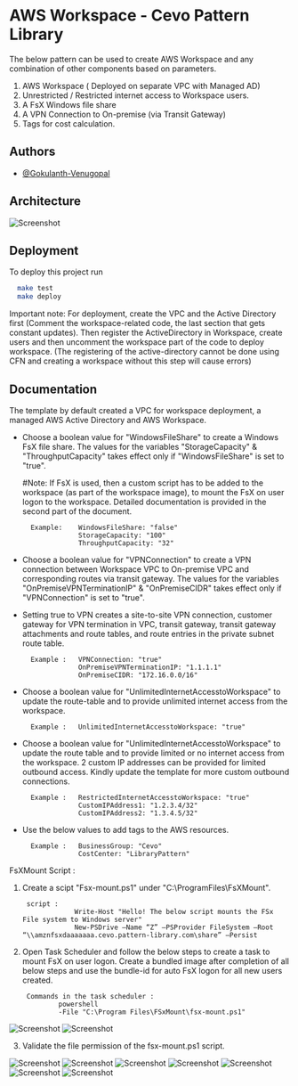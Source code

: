 
# AWS Workspace - Cevo Pattern Library

The below pattern can be used to create AWS Workspace and any combination of other components based on parameters.

1. AWS Workspace ( Deployed on separate VPC with Managed AD)
2. Unrestricted / Restricted internet access to Workspace users.
3. A FsX Windows file share
4. A VPN Connection to On-premise (via Transit Gateway)
5. Tags for cost calculation.

## Authors

- [@Gokulanth-Venugopal](https://github.com/Gokulnath-Venugopal)


## Architecture

![Screenshot](images/Architecture3.png)

## Deployment

To deploy this project run

```bash
  make test
  make deploy
```
Important note: For deployment, create the VPC and the Active Directory first (Comment the workspace-related code, the last section that gets constant updates). Then register the ActiveDirectory in Workspace, create users and then uncomment the workspace part of the code to deploy workspace. (The registering of the active-directory cannot be done using CFN and creating a workspace without this step will cause errors)

## Documentation

The template by default created a VPC for workspace deployment, a managed AWS Active Directory and AWS Workspace.

* Choose a boolean value for "WindowsFileShare" to create a Windows FsX file share. The values for the variables "StorageCapacity" & "ThroughputCapacity" takes effect only if "WindowsFileShare" is set to "true".
    
    #Note: If FsX is used, then a custom script has to be added to the workspace (as part of the workspace image), to mount the FsX on user logon to the workspace. Detailed documentation is provided in the second part of the document.
        
        Example:    WindowsFileShare: "false"
                    StorageCapacity: "100"
                    ThroughputCapacity: "32" 

* Choose a boolean value for "VPNConnection" to create a VPN connection between Workspace VPC to On-premise VPC and corresponding routes via transit gateway. The values for the variables "OnPremiseVPNTerminationIP" & "OnPremiseCIDR" takes effect only if "VPNConnection" is set to "true". 
* Setting true to VPN creates a site-to-site VPN connection, customer gateway for VPN termination in VPC, transit gateway, transit gateway attachments and route tables, and route entries in the private subnet route table.
        
        Example :   VPNConnection: "true"
                    OnPremiseVPNTerminationIP: "1.1.1.1"
                    OnPremiseCIDR: "172.16.0.0/16"


* Choose a boolean value for "UnlimitedInternetAccesstoWorkspace" to update the route-table and to provide unlimited internet access from the workspace.

        Example :   UnlimitedInternetAccesstoWorkspace: "true"


* Choose a boolean value for "UnlimitedInternetAccesstoWorkspace" to update the route table and to provide limited or no internet access from the workspace. 2 custom IP addresses can be provided for limited outbound access. Kindly update the template for more custom outbound connections.

        Example :   RestrictedInternetAccesstoWorkspace: "true"
                    CustomIPAddress1: "1.2.3.4/32"
                    CustomIPAddress2: "1.3.4.5/32"

* Use the below values to add tags to the AWS resources.

        Example :   BusinessGroup: "Cevo"
                    CostCenter: "LibraryPattern"


FsXMount Script : 

1. Create a scipt "Fsx-mount.ps1" under "C:\ProgramFiles\FsXMount".
        
        script : 
                    Write-Host "Hello! The below script mounts the FSx File system to Windows server"
                    New-PSDrive –Name “Z” –PSProvider FileSystem –Root “\\amznfsxdaaaaaaa.cevo.pattern-library.com\share” –Persist

2. Open Task Scheduler and follow the below steps to create a task to mount FsX on user logon. Create a bundled image after completion of all below steps and use the bundle-id for auto FsX logon for all new users created.

        Commands in the task scheduler : 
                powershell
                -File "C:\Program Files\FSxMount\fsx-mount.ps1"

![Screenshot](images/TaskManager1.png)
![Screenshot](images/TaskManager2.png)


3. Validate the file permission of the fsx-mount.ps1 script.

![Screenshot](images/Permission1.png)
![Screenshot](images/Permission2.png)
![Screenshot](images/Permission3.png)
![Screenshot](images/Permission4.png)
![Screenshot](images/Permission5.png)
![Screenshot](images/Permission6.png)
![Screenshot](images/Permission7.png)

